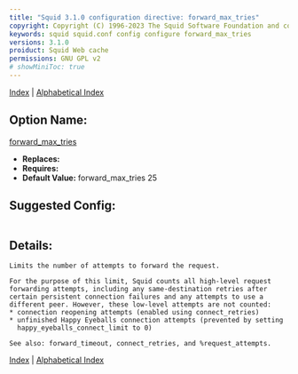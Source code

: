 ```yaml
---
title: "Squid 3.1.0 configuration directive: forward_max_tries"
copyright: Copyright (C) 1996-2023 The Squid Software Foundation and contributors
keywords: squid squid.conf config configure forward_max_tries
versions: 3.1.0
proiduct: Squid Web cache
permissions: GNU GPL v2
# showMiniToc: true
---
```

[Index](index#toc_forward_max_tries) | [Alphabetical Index](index_all#toc_forward_max_tries)

## Option Name:
[forward_max_tries](#forward_max_tries)
 * **Replaces:** 
 * **Requires:** 
 * **Default Value:** forward_max_tries 25


## Suggested Config:
```plaintext

```

## Details:

	Limits the number of attempts to forward the request.

	For the purpose of this limit, Squid counts all high-level request
	forwarding attempts, including any same-destination retries after
	certain persistent connection failures and any attempts to use a
	different peer. However, these low-level attempts are not counted:
	* connection reopening attempts (enabled using connect_retries)
	* unfinished Happy Eyeballs connection attempts (prevented by setting
	  happy_eyeballs_connect_limit to 0)

	See also: forward_timeout, connect_retries, and %request_attempts.



[Index](index#toc_forward_max_tries) | [Alphabetical Index](index_all#toc_forward_max_tries)

